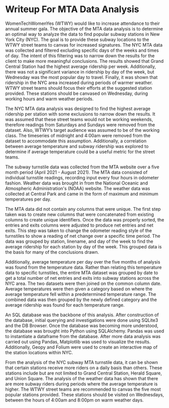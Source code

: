   # Writeup For MTA Data Analysis
  
WomenTechWomenYes (WTWY) would like to increase attendance to their annual summer gala. The objective of the MTA data analysis is to determine an optimal way to analyze the data to find popular subway stations in New York City (NYC). The goal is to provide these subway locations to the WTWY street teams to canvas for increased signatures. The NYC MTA data was collected and filtered excluding specific days of the weeks and times of day. The intent of this filtering was to narrow down the results for the client to make more meaningful conclusions. The results showed that Grand Central Station had the highest average ridership per week. Additionally, there was not a significant variance in ridership by day of the week, but Wednesday was the most popular day to travel. Finally, it was shown that ridership in the NYC area increased during periods of warmer weather. WTWY street teams should focus their efforts at the suggested station provided. These stations should be canvased on Wednesday, during working hours and warm weather periods. 
  
  The NYC MTA data analysis was designed to find the highest average ridership per station with some exclusions to narrow down the results. It was assumed that these street teams would not be working weekends, therefore readings from Saturdays and Sundays were removed from the dataset. Also, WTWY’s target audience was assumed to be of the working class. The timeseries of midnight and 4:00am were removed from the dataset to accommodate this assumption. Additionally, a correlation between average temperature and subway ridership was explored to determine if average temperature could be a useful metric for the street teams.
  
  The subway turnstile data was collected from the MTA website over a five month period (April 2021 - August 2021). The MTA data consisted of individual turnstile readings, recording input every four hours in odometer fashion. Weather data was brought in from the National Oceanic and Atmospheric Administration's (NOAA) website. The weather data was collected at Central Park and came in the form of maximum and minimum temperatures per day. 
  
  The MTA data did not contain any columns that were unique. The first step taken was to create new columns that were concatenated from existing columns to create unique identifiers. Once the data was properly sorted, the entries and exits columns were adjusted to produce net entries and net exits. This step was taken to change the odometer reading style of the turnstiles to show a reading of net change over a specific time period. The data was grouped by station, linename, and day of the week to find the average ridership for each station by day of the week. This grouped data is the basis for many of the conclusions drawn.  
  
  Additionally, average temperature per day over the five months of analysis was found from the temperature data. Rather than relating this temperature data to specific turnstiles, the entire MTA dataset was grouped by date to get a total number of net entries and exits into subway stations across the NYC area. The two datasets were then joined on the common column date. Average temperatures were then given a category based on where the average temperature fell within a predetermined temperature range. The combined data was then grouped by the newly defined category and the average ridership was found for each temperature range.
  
  An SQL database was the backbone of this analysis. After construction of the database, initial querying and investigations were done using SQLite3 and the DB Browser. Once the database was becoming more understood, the database was brought into Python using SQLAlchemy. Pandas was used to instantiate a dataframe from the database. After more data analysis was carried out using Pandas, Matplotlib was used to visualize the results. Additionally, Geopy and Folium were used to create an interactive map of the station locations within NYC.
  
  From the analysis of the NYC subway MTA turnstile data, it can be shown that certain stations receive more riders on a daily basis than others. These stations include but are not limited to Grand Central Station, Herald Square, and Union Square. The analysis of the weather data has shown that there are more subway riders during periods where the average temperature is higher. The WTWY street teams are recommended to canvas the five most popular stations provided. These stations should be visited on Wednesdays, between the hours of 4:00am and 8:00pm on warm weather days.
